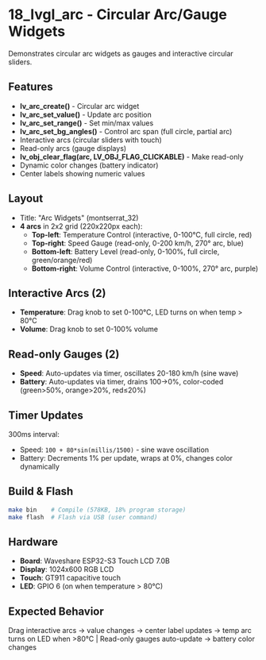 # 18_lvgl_arc - Circular Arc/Gauge Widgets

Demonstrates circular arc widgets as gauges and interactive circular sliders.

## Features

- **lv_arc_create()** - Circular arc widget
- **lv_arc_set_value()** - Update arc position
- **lv_arc_set_range()** - Set min/max values
- **lv_arc_set_bg_angles()** - Control arc span (full circle, partial arc)
- Interactive arcs (circular sliders with touch)
- Read-only arcs (gauge displays)
- **lv_obj_clear_flag(arc, LV_OBJ_FLAG_CLICKABLE)** - Make read-only
- Dynamic color changes (battery indicator)
- Center labels showing numeric values

## Layout

- Title: "Arc Widgets" (montserrat_32)
- **4 arcs** in 2x2 grid (220x220px each):
  - **Top-left**: Temperature Control (interactive, 0-100°C, full circle, red)
  - **Top-right**: Speed Gauge (read-only, 0-200 km/h, 270° arc, blue)
  - **Bottom-left**: Battery Level (read-only, 0-100%, full circle, green/orange/red)
  - **Bottom-right**: Volume Control (interactive, 0-100%, 270° arc, purple)

## Interactive Arcs (2)

- **Temperature**: Drag knob to set 0-100°C, LED turns on when temp > 80°C
- **Volume**: Drag knob to set 0-100% volume

## Read-only Gauges (2)

- **Speed**: Auto-updates via timer, oscillates 20-180 km/h (sine wave)
- **Battery**: Auto-updates via timer, drains 100→0%, color-coded (green>50%, orange>20%, red≤20%)

## Timer Updates

300ms interval:
- Speed: `100 + 80*sin(millis/1500)` - sine wave oscillation
- Battery: Decrements 1% per update, wraps at 0%, changes color dynamically

## Build & Flash

```bash
make bin    # Compile (578KB, 18% program storage)
make flash  # Flash via USB (user command)
```

## Hardware

- **Board**: Waveshare ESP32-S3 Touch LCD 7.0B
- **Display**: 1024x600 RGB LCD
- **Touch**: GT911 capacitive touch
- **LED**: GPIO 6 (on when temperature > 80°C)

## Expected Behavior

Drag interactive arcs → value changes → center label updates → temp arc turns on LED when >80°C | Read-only gauges auto-update → battery color changes
